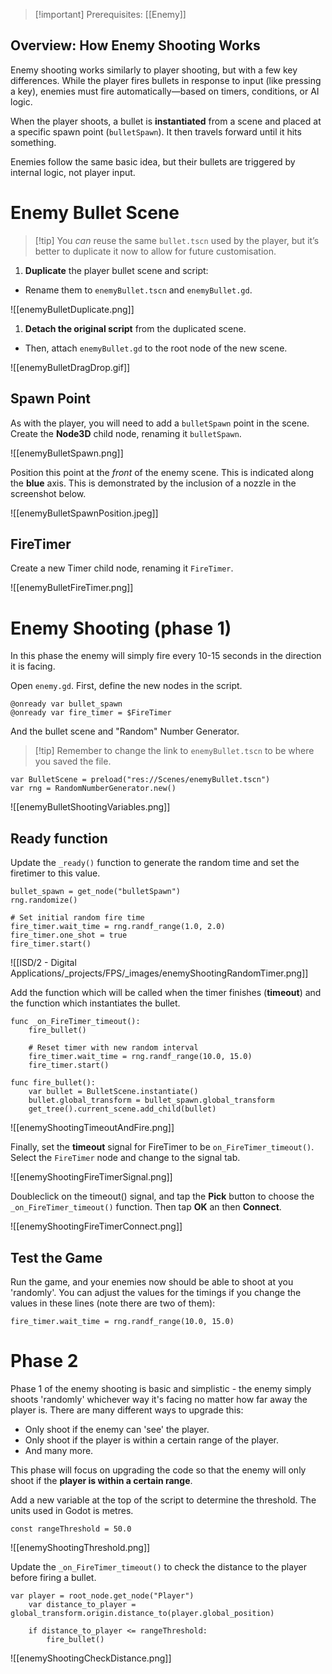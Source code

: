 > [!important] Prerequisites: [[Enemy]]

## Overview: How Enemy Shooting Works

Enemy shooting works similarly to player shooting, but with a few key differences. While the player fires bullets in response to input (like pressing a key), enemies must fire automatically—based on timers, conditions, or AI logic.

When the player shoots, a bullet is **instantiated** from a scene and placed at a specific spawn point (`bulletSpawn`). It then travels forward until it hits something.

Enemies follow the same basic idea, but their bullets are triggered by internal logic, not player input.

# Enemy Bullet Scene

> [!tip] You _can_ reuse the same `bullet.tscn` used by the player, but it’s better to duplicate it now to allow for future customisation.

1. **Duplicate** the player bullet scene and script:
- Rename them to `enemyBullet.tscn` and `enemyBullet.gd`.

![[enemyBulletDuplicate.png]]

1. **Detach the original script** from the duplicated scene.
- Then, attach `enemyBullet.gd` to the root node of the new scene.

![[enemyBulletDragDrop.gif]]

## Spawn Point

As with the player, you will need to add a `bulletSpawn` point in the scene. Create the **Node3D** child node, renaming it `bulletSpawn`.

![[enemyBulletSpawn.png]]

Position this point at the *front* of the enemy scene. This is indicated along the **blue** axis. This is demonstrated by the inclusion of a nozzle in the screenshot below.

![[enemyBulletSpawnPosition.jpeg]]

## FireTimer

Create a new Timer child node, renaming it `FireTimer`.

![[enemyBulletFireTimer.png]]

# Enemy Shooting (phase 1)

In this phase the enemy will simply fire every 10-15 seconds in the direction it is facing.

Open `enemy.gd`. First, define the new nodes in the script.

```gdscript
@onready var bullet_spawn
@onready var fire_timer = $FireTimer
```

And the bullet scene and "Random" Number Generator.

>[!tip] Remember to change the link to `enemyBullet.tscn` to be where you saved the file.

```
var BulletScene = preload("res://Scenes/enemyBullet.tscn")
var rng = RandomNumberGenerator.new()
```

![[enemyBulletShootingVariables.png]]

## Ready function

Update the `_ready()` function to generate the random time and set the firetimer to this value.

```gdscript
bullet_spawn = get_node("bulletSpawn")
rng.randomize()

# Set initial random fire time
fire_timer.wait_time = rng.randf_range(1.0, 2.0)
fire_timer.one_shot = true
fire_timer.start()

```

![[ISD/2 - Digital Applications/_projects/FPS/_images/enemyShootingRandomTimer.png]]

Add the function which will be called when the timer finishes (**timeout**) and the function which instantiates the bullet.

```gdscript
func _on_FireTimer_timeout():
	fire_bullet()

	# Reset timer with new random interval
	fire_timer.wait_time = rng.randf_range(10.0, 15.0)
	fire_timer.start()

func fire_bullet():
	var bullet = BulletScene.instantiate()
	bullet.global_transform = bullet_spawn.global_transform
	get_tree().current_scene.add_child(bullet)
```

![[enemyShootingTimeoutAndFire.png]]


Finally, set the **timeout** signal for FireTimer to be `on_FireTimer_timeout()`. Select the `FireTimer` node and change to the signal tab.

![[enemyShootingFireTimerSignal.png]]

Doubleclick on the timeout() signal, and tap the **Pick** button to choose the `_on_FireTimer_timeout()` function. Then tap **OK** an then **Connect**.

![[enemyShootingFireTimerConnect.png]]

## Test the Game

Run the game, and your enemies now should be able to shoot at you 'randomly'. You can adjust the values for the timings if you change the values in these lines (note there are two of them):

```gdscript
fire_timer.wait_time = rng.randf_range(10.0, 15.0)
```

# Phase 2

Phase 1 of the enemy shooting is basic and simplistic - the enemy simply shoots 'randomly' whichever way it's facing no matter how far away the player is. There are many different ways to upgrade this:
- Only shoot if the enemy can 'see' the player.
- Only shoot if the player is within a certain range of the player.
- And many more.

This phase will focus on upgrading the code so that the enemy will only shoot if the **player is within a certain range**.

Add a new variable at the top of the script to determine the threshold. The units used in Godot is metres.

```gdscript
const rangeThreshold = 50.0
```

![[enemyShootingThreshold.png]]

Update the `_on_FireTimer_timeout()` to check the distance to the player before firing a bullet.

```gdscript
var player = root_node.get_node("Player")
	var distance_to_player = global_transform.origin.distance_to(player.global_position)
		
	if distance_to_player <= rangeThreshold:
		fire_bullet()
```

![[enemyShootingCheckDistance.png]]


